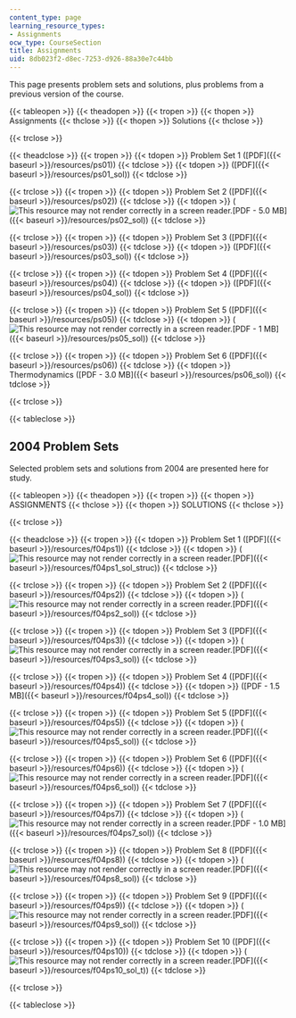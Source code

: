 ```yaml
---
content_type: page
learning_resource_types:
- Assignments
ocw_type: CourseSection
title: Assignments
uid: 8db023f2-d8ec-7253-d926-88a30e7c44bb
---
```


This page presents problem sets and solutions, plus problems from a previous version of the course.

{{< tableopen >}}
{{< theadopen >}}
{{< tropen >}}
{{< thopen >}}
Assignments
{{< thclose >}}
{{< thopen >}}
Solutions
{{< thclose >}}

{{< trclose >}}

{{< theadclose >}}
{{< tropen >}}
{{< tdopen >}}
Problem Set 1 ([PDF]({{< baseurl >}}/resources/ps01))
{{< tdclose >}}
{{< tdopen >}}
([PDF]({{< baseurl >}}/resources/ps01_sol))
{{< tdclose >}}

{{< trclose >}}
{{< tropen >}}
{{< tdopen >}}
Problem Set 2 ([PDF]({{< baseurl >}}/resources/ps02))
{{< tdclose >}}
{{< tdopen >}}
(![This resource may not render correctly in a screen reader.](/images/inacessible.gif)[PDF - 5.0 MB]({{< baseurl >}}/resources/ps02_sol))
{{< tdclose >}}

{{< trclose >}}
{{< tropen >}}
{{< tdopen >}}
Problem Set 3 ([PDF]({{< baseurl >}}/resources/ps03))
{{< tdclose >}}
{{< tdopen >}}
([PDF]({{< baseurl >}}/resources/ps03_sol))
{{< tdclose >}}

{{< trclose >}}
{{< tropen >}}
{{< tdopen >}}
Problem Set 4 ([PDF]({{< baseurl >}}/resources/ps04))
{{< tdclose >}}
{{< tdopen >}}
([PDF]({{< baseurl >}}/resources/ps04_sol))
{{< tdclose >}}

{{< trclose >}}
{{< tropen >}}
{{< tdopen >}}
Problem Set 5 ([PDF]({{< baseurl >}}/resources/ps05))
{{< tdclose >}}
{{< tdopen >}}
(![This resource may not render correctly in a screen reader.](/images/inacessible.gif)[PDF - 1 MB]({{< baseurl >}}/resources/ps05_sol))
{{< tdclose >}}

{{< trclose >}}
{{< tropen >}}
{{< tdopen >}}
Problem Set 6 ([PDF]({{< baseurl >}}/resources/ps06))
{{< tdclose >}}
{{< tdopen >}}
Thermodynamics ([PDF - 3.0 MB]({{< baseurl >}}/resources/ps06_sol))
{{< tdclose >}}

{{< trclose >}}

{{< tableclose >}}

2004 Problem Sets
-----------------

Selected problem sets and solutions from 2004 are presented here for study.

{{< tableopen >}}
{{< theadopen >}}
{{< tropen >}}
{{< thopen >}}
ASSIGNMENTS
{{< thclose >}}
{{< thopen >}}
SOLUTIONS
{{< thclose >}}

{{< trclose >}}

{{< theadclose >}}
{{< tropen >}}
{{< tdopen >}}
Problem Set 1 ([PDF]({{< baseurl >}}/resources/f04ps1))
{{< tdclose >}}
{{< tdopen >}}
(![This resource may not render correctly in a screen reader.](/images/inacessible.gif)[PDF]({{< baseurl >}}/resources/f04ps1_sol_struc))
{{< tdclose >}}

{{< trclose >}}
{{< tropen >}}
{{< tdopen >}}
Problem Set 2 ([PDF]({{< baseurl >}}/resources/f04ps2))
{{< tdclose >}}
{{< tdopen >}}
(![This resource may not render correctly in a screen reader.](/images/inacessible.gif)[PDF]({{< baseurl >}}/resources/f04ps2_sol))
{{< tdclose >}}

{{< trclose >}}
{{< tropen >}}
{{< tdopen >}}
Problem Set 3 ([PDF]({{< baseurl >}}/resources/f04ps3))
{{< tdclose >}}
{{< tdopen >}}
(![This resource may not render correctly in a screen reader.](/images/inacessible.gif)[PDF]({{< baseurl >}}/resources/f04ps3_sol))
{{< tdclose >}}

{{< trclose >}}
{{< tropen >}}
{{< tdopen >}}
Problem Set 4 ([PDF]({{< baseurl >}}/resources/f04ps4))
{{< tdclose >}}
{{< tdopen >}}
([PDF - 1.5 MB]({{< baseurl >}}/resources/f04ps4_sol))
{{< tdclose >}}

{{< trclose >}}
{{< tropen >}}
{{< tdopen >}}
Problem Set 5 ([PDF]({{< baseurl >}}/resources/f04ps5))
{{< tdclose >}}
{{< tdopen >}}
(![This resource may not render correctly in a screen reader.](/images/inacessible.gif)[PDF]({{< baseurl >}}/resources/f04ps5_sol))
{{< tdclose >}}

{{< trclose >}}
{{< tropen >}}
{{< tdopen >}}
Problem Set 6 ([PDF]({{< baseurl >}}/resources/f04ps6))
{{< tdclose >}}
{{< tdopen >}}
(![This resource may not render correctly in a screen reader.](/images/inacessible.gif)[PDF]({{< baseurl >}}/resources/f04ps6_sol))
{{< tdclose >}}

{{< trclose >}}
{{< tropen >}}
{{< tdopen >}}
Problem Set 7 ([PDF]({{< baseurl >}}/resources/f04ps7))
{{< tdclose >}}
{{< tdopen >}}
(![This resource may not render correctly in a screen reader.](/images/inacessible.gif)[PDF - 1.0 MB]({{< baseurl >}}/resources/f04ps7_sol))
{{< tdclose >}}

{{< trclose >}}
{{< tropen >}}
{{< tdopen >}}
Problem Set 8 ([PDF]({{< baseurl >}}/resources/f04ps8))
{{< tdclose >}}
{{< tdopen >}}
(![This resource may not render correctly in a screen reader.](/images/inacessible.gif)[PDF]({{< baseurl >}}/resources/f04ps8_sol))
{{< tdclose >}}

{{< trclose >}}
{{< tropen >}}
{{< tdopen >}}
Problem Set 9 ([PDF]({{< baseurl >}}/resources/f04ps9))
{{< tdclose >}}
{{< tdopen >}}
(![This resource may not render correctly in a screen reader.](/images/inacessible.gif)[PDF]({{< baseurl >}}/resources/f04ps9_sol))
{{< tdclose >}}

{{< trclose >}}
{{< tropen >}}
{{< tdopen >}}
Problem Set 10 ([PDF]({{< baseurl >}}/resources/f04ps10))
{{< tdclose >}}
{{< tdopen >}}
(![This resource may not render correctly in a screen reader.](/images/inacessible.gif)[PDF]({{< baseurl >}}/resources/f04ps10_sol_t))
{{< tdclose >}}

{{< trclose >}}

{{< tableclose >}}
